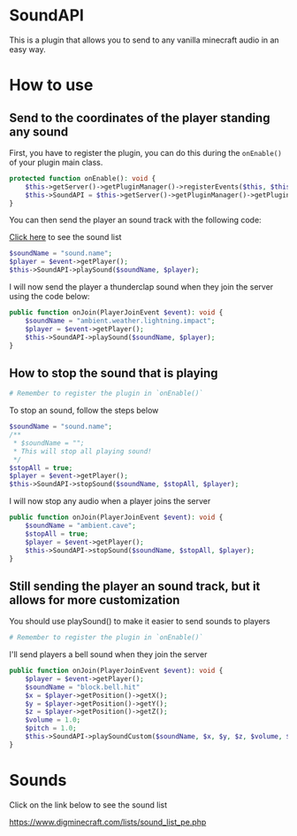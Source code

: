 # SoundAPI
This is a plugin that allows you to send to any vanilla minecraft audio in an easy way.

# How to use

## Send to the coordinates of the player standing any sound

First, you have to register the plugin, you can do this during the `onEnable()` of your plugin main class.
```php
protected function onEnable(): void {
	$this->getServer()->getPluginManager()->registerEvents($this, $this);
	$this->SoundAPI = $this->getServer()->getPluginManager()->getPlugin("SoundAPI");
}
```
You can then send the player an sound track with the following code:

[Click here](https://github.com/nhanaz-pm-pl/SoundAPI/blob/master/README.md#sounds) to see the sound list
```php
$soundName = "sound.name";
$player = $event->getPlayer();
$this->SoundAPI->playSound($soundName, $player);
```
I will now send the player a thunderclap sound when they join the server using the code below:
```php
public function onJoin(PlayerJoinEvent $event): void {
	$soundName = "ambient.weather.lightning.impact";
	$player = $event->getPlayer();
	$this->SoundAPI->playSound($soundName, $player);
}
```

## How to stop the sound that is playing
```php
# Remember to register the plugin in `onEnable()`
```
To stop an sound, follow the steps below
```php
$soundName = "sound.name";
/**
 * $soundName = "";
 * This will stop all playing sound!
 */
$stopAll = true;
$player = $event->getPlayer();
$this->SoundAPI->stopSound($soundName, $stopAll, $player);
```
I will now stop any audio when a player joins the server
```php
public function onJoin(PlayerJoinEvent $event): void {
	$soundName = "ambient.cave";
	$stopAll = true;
	$player = $event->getPlayer();
	$this->SoundAPI->stopSound($soundName, $stopAll, $player);
}
```

## Still sending the player an sound track, but it allows for more customization
You should use playSound() to make it easier to send sounds to players
```php
# Remember to register the plugin in `onEnable()`
```
I'll send players a bell sound when they join the server
```php
public function onJoin(PlayerJoinEvent $event): void {
	$player = $event->getPlayer();
	$soundName = "block.bell.hit"
	$x = $player->getPosition()->getX();
	$y = $player->getPosition()->getY();
	$z = $player->getPosition()->getZ();
	$volume = 1.0;
	$pitch = 1.0;
	$this->SoundAPI->playSoundCustom($soundName, $x, $y, $z, $volume, $pitch, $player);
}
```

# Sounds
Click on the link below to see the sound list

https://www.digminecraft.com/lists/sound_list_pe.php

